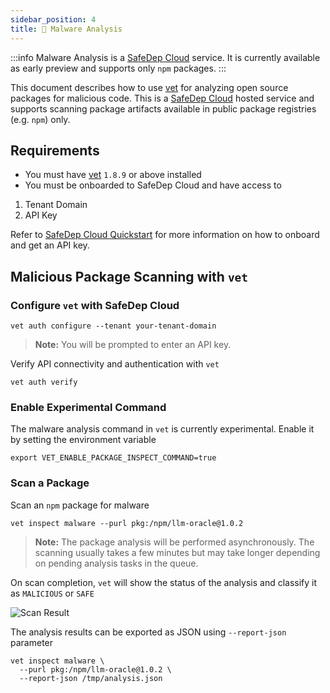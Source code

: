 ```yaml
---
sidebar_position: 4
title: 🐛 Malware Analysis
---
```


:::info
Malware Analysis is a [SafeDep Cloud](./index.md) service. It is currently available as early preview and supports only `npm` packages.
:::

This document describes how to use [vet](https://github.com/safedep/vet) for analyzing open source packages for malicious code. This is a [SafeDep Cloud](./index.md) hosted service and supports scanning package artifacts available in public package registries (e.g. `npm`) only.

## Requirements

- You must have [vet](https://github.com/safedep/vet) `1.8.9` or above installed
- You must be onboarded to SafeDep Cloud and have access to

1. Tenant Domain
2. API Key

Refer to [SafeDep Cloud Quickstart](./quickstart.md) for more information on how to onboard and get an API key.

## Malicious Package Scanning with `vet`

### Configure `vet` with SafeDep Cloud

```shell
vet auth configure --tenant your-tenant-domain
```

> **Note:** You will be prompted to enter an API key.

Verify API connectivity and authentication with `vet`

```shell
vet auth verify
```

### Enable Experimental Command

The malware analysis command in `vet` is currently experimental. Enable it by setting the environment variable

```shell
export VET_ENABLE_PACKAGE_INSPECT_COMMAND=true
```

### Scan a Package

Scan an `npm` package for malware

```shell
vet inspect malware --purl pkg:/npm/llm-oracle@1.0.2
```

> **Note:** The package analysis will be performed asynchronously. The scanning usually takes a few minutes but may take longer depending on pending analysis tasks in the queue.

On scan completion, `vet` will show the status of the analysis and classify it as `MALICIOUS` or `SAFE`

![Scan Result](/img/llm-oracle-npm-malysis.png)

The analysis results can be exported as JSON using `--report-json` parameter

```shell
vet inspect malware \
  --purl pkg:/npm/llm-oracle@1.0.2 \
  --report-json /tmp/analysis.json
```